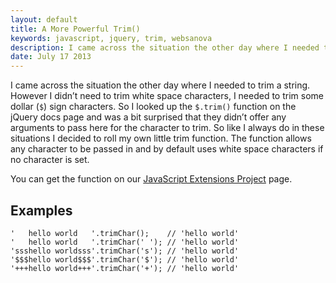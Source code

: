 ```yaml
---
layout: default
title: A More Powerful Trim()
keywords: javascript, jquery, trim, websanova
description: I came across the situation the other day where I needed to trim a string. However I didn’t need to trim white space characters, I needed to trim some dollar ($) sign characters.
date: July 17 2013
---
```


I came across the situation the other day where I needed to trim a string. However I didn’t need to trim white space characters, I needed to trim some dollar (`$`) sign characters. So I looked up the `$.trim()` function on the jQuery docs page and was a bit surprised that they didn’t offer any arguments to pass here for the character to trim. So like I always do in these situations I decided to roll my own little trim function. The function allows any character to be passed in and by default uses white space characters if no character is set.

You can get the function on our [JavaScript Extensions Project](https://github.com/websanova/wExtensions) page.

## Examples

~~~
'   hello world   '.trimChar();    // 'hello world'
'   hello world   '.trimChar(' '); // 'hello world'
'ssshello worldsss'.trimChar('s'); // 'hello world'
'$$$hello world$$$'.trimChar('$'); // 'hello world'
'+++hello world+++'.trimChar('+'); // 'hello world'
~~~